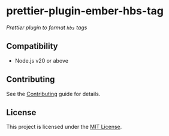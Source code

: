 # prettier-plugin-ember-hbs-tag

_Prettier plugin to format `hbs` tags_


## Compatibility

- Node.js v20 or above


## Contributing

See the [Contributing](CONTRIBUTING.md) guide for details.


## License

This project is licensed under the [MIT License](LICENSE.md).
